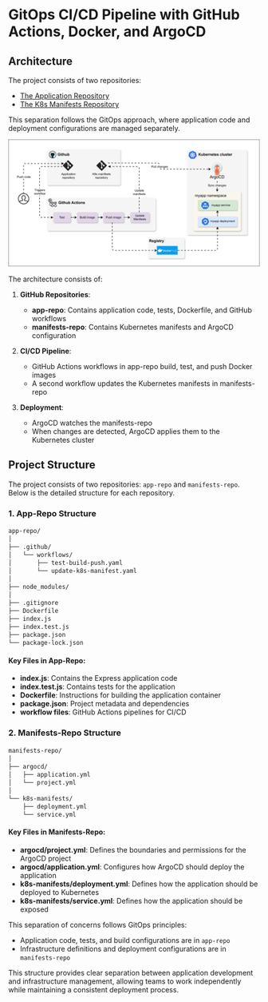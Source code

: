 # GitOps CI/CD Pipeline with GitHub Actions, Docker, and ArgoCD

## Architecture

The project consists of two repositories:
- [The Application Repository](https://github.com/Minhaz00/ArgoCD-Project-App-Repo)
- [The K8s Manifests Repository](https://github.com/Minhaz00/ArgoCD-Project-Manifests-Repo) 

This separation follows the GitOps approach, where application code and deployment configurations are managed separately.

![](./images/1.svg)


The architecture consists of:

1. **GitHub Repositories**:
   - **app-repo**: Contains application code, tests, Dockerfile, and GitHub workflows
   - **manifests-repo**: Contains Kubernetes manifests and ArgoCD configuration

2. **CI/CD Pipeline**:
   - GitHub Actions workflows in app-repo build, test, and push Docker images
   - A second workflow updates the Kubernetes manifests in manifests-repo

3. **Deployment**:
   - ArgoCD watches the manifests-repo
   - When changes are detected, ArgoCD applies them to the Kubernetes cluster



## Project Structure

The project consists of two repositories: `app-repo` and `manifests-repo`. Below is the detailed structure for each repository.

### 1. App-Repo Structure

```
app-repo/
│
├── .github/
│   └── workflows/
│       ├── test-build-push.yaml       
│       └── update-k8s-manifest.yaml   
│
├── node_modules/                      
│
├── .gitignore
├── Dockerfile
├── index.js
├── index.test.js
├── package.json
└── package-lock.json
```

#### Key Files in App-Repo:

- **index.js**: Contains the Express application code
- **index.test.js**: Contains tests for the application
- **Dockerfile**: Instructions for building the application container
- **package.json**: Project metadata and dependencies
- **workflow files**: GitHub Actions pipelines for CI/CD

### 2. Manifests-Repo Structure

```
manifests-repo/
│
├── argocd/
│   ├── application.yml             
│   └── project.yml                   
│
└── k8s-manifests/
    ├── deployment.yml                 
    └── service.yml                   
```

#### Key Files in Manifests-Repo:

- **argocd/project.yml**: Defines the boundaries and permissions for the ArgoCD project
- **argocd/application.yml**: Configures how ArgoCD should deploy the application
- **k8s-manifests/deployment.yml**: Defines how the application should be deployed to Kubernetes
- **k8s-manifests/service.yml**: Defines how the application should be exposed

This separation of concerns follows GitOps principles:
- Application code, tests, and build configurations are in `app-repo`
- Infrastructure definitions and deployment configurations are in `manifests-repo`

This structure provides clear separation between application development and infrastructure management, allowing teams to work independently while maintaining a consistent deployment process.
